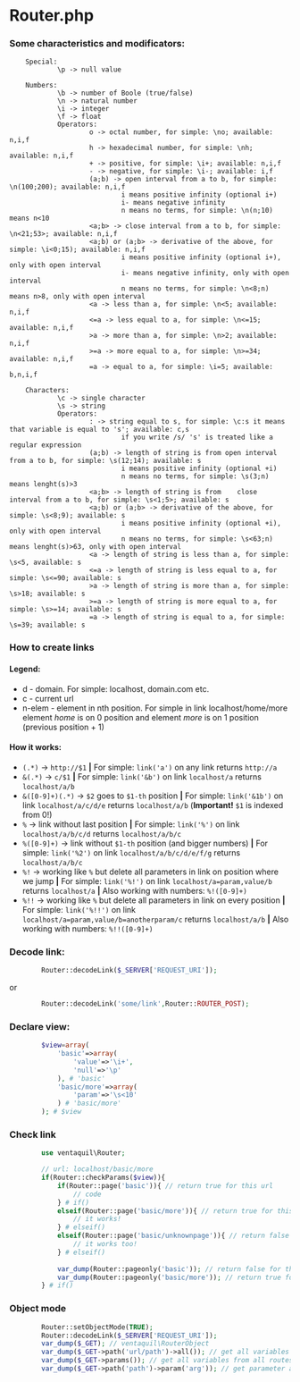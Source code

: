 # Router.php

### Some characteristics and modificators:

        Special:
                \p -> null value

        Numbers:
                \b -> number of Boole (true/false)
                \n -> natural number
                \i -> integer
                \f -> float
                Operators:
                        o -> octal number, for simple: \no; available: n,i,f
                        h -> hexadecimal number, for simple: \nh; available: n,i,f
                        + -> positive, for simple: \i+; available: n,i,f
                        - -> negative, for simple: \i-; available: i,f
                        (a;b) -> open interval from a to b, for simple: \n(100;200); available: n,i,f
                                i means positive infinity (optional i+)
                                i- means negative infinity
                                n means no terms, for simple: \n(n;10) means n<10
                        <a;b> -> close interval from a to b, for simple: \n<21;53>; available: n,i,f
                        <a;b) or (a;b> -> derivative of the above, for simple: \i<0;15); available: n,i,f
                                i means positive infinity (optional i+), only with open interval
                                i- means negative infinity, only with open interval
                                n means no terms, for simple: \n<8;n) means n>8, only with open interval
                        <a -> less than a, for simple: \n<5; available: n,i,f
                        <=a -> less equal to a, for simple: \n<=15; available: n,i,f
                        >a -> more than a, for simple: \n>2; available: n,i,f
                        >=a -> more equal to a, for simple: \n>=34; available: n,i,f
                        =a -> equal to a, for simple: \i=5; available: b,n,i,f

        Characters:
                \c -> single character
                \s -> string
                Operators:
                        : -> string equal to s, for simple: \c:s it means that variable is equal to 's'; available: c,s
                                if you write /s/ 's' is treated like a regular expression
                        (a;b) -> length of string is from open interval from a to b, for simple: \s(12;14); available: s
                                i means positive infinity (optional +i)
                                n means no terms, for simple: \s(3;n) means lenght(s)>3
                        <a;b> -> length of string is from    close interval from a to b, for simple: \s<1;5>; available: s
                        <a;b) or (a;b> -> derivative of the above, for simple: \s<8;9); available: s
                                i means positive infinity (optional +i), only with open interval
                                n means no terms, for simple: \s<63;n) means lenght(s)>63, only with open interval
                        <a -> length of string is less than a, for simple: \s<5, available: s
                        <=a -> length of string is less equal to a, for simple: \s<=90; available: s
                        >a -> length of string is more than a, for simple: \s>18; available: s
                        >=a -> length of string is more equal to a, for simple: \s>=14; available: s
                        =a -> length of string is equal to a, for simple: \s=39; available: s

### How to create links
#### Legend:
* d - domain. For simple: localhost, domain.com etc.
* c - current url
* n-elem - element in nth position. For simple in link localhost/home/more element *home* is on 0 position and element *more* is on 1 position (previous position + 1)

#### How it works:
* `(.*)` -> `http://$1` **|** For simple: `link('a')` on any link returns `http://a`
* `&(.*)` -> `c/$1` **|** For simple: `link('&b')` on link `localhost/a` returns `localhost/a/b`
* `&([0-9]+)(.*)` -> `$2` goes to `$1-th` position **|** For simple: `link('&1b')` on link `localhost/a/c/d/e` returns `localhost/a/b` (**Important!** `$1` is indexed from 0!)
* `%` -> link without last position **|** For simple: `link('%')` on link `localhost/a/b/c/d` returns `localhost/a/b/c`
* `%([0-9]+)` -> link without `$1-th` position (and bigger numbers) **|** For simple: `link('%2')` on link `localhost/a/b/c/d/e/f/g` returns `localhost/a/b/c`
* `%!` -> working like `%` but delete all parameters in link on position where we jump **|** For simple: `link('%!')` on link `localhost/a=param,value/b` returns `localhost/a` **|** Also working with numbers: `%!([0-9]+)`
* `%!!` -> working like `%` but delete all parameters in link on every position **|** For simple: `link('%!!')` on link `localhost/a=param,value/b=anotherparam/c` returns `localhost/a/b` **|** Also working with numbers: `%!!([0-9]+)`

### Decode link:

```php
        Router::decodeLink($_SERVER['REQUEST_URI']);
```
or
```php
        Router::decodeLink('some/link',Router::ROUTER_POST);
```

### Declare view:

```php
        $view=array(
            'basic'=>array(
                'value'=>'\i+',
                'null'=>'\p'
            ), # 'basic'
            'basic/more'=>array(
                'param'=>'\s<10'
            ) # 'basic/more'
        ); # $view
```

### Check link

```php
		use ventaquil\Router;

        // url: localhost/basic/more
		if(Router::checkParams($view)){
			if(Router::page('basic')){ // return true for this url
				// code
			} # if()
			elseif(Router::page('basic/more')){ // return true for this url
				// it works!
			} # elseif()
			elseif(Router::page('basic/unknownpage')){ // return false for this url
				// it works too!
			} # elseif()
			
			var_dump(Router::pageonly('basic')); // return false for this url
			var_dump(Router::pageonly('basic/more')); // return true for this url
		} # if()
```

### Object mode
```php
		Router::setObjectMode(TRUE);
		Router::decodeLink($_SERVER['REQUEST_URI']);
		var_dump($_GET); // ventaquil\RouterObject
		var_dump($_GET->path('url/path')->all()); // get all variables from route url/path
		var_dump($_GET->params()); // get all variables from all routes
		var_dump($_GET->path('path')->param('arg')); // get parameter arg from path route
```
